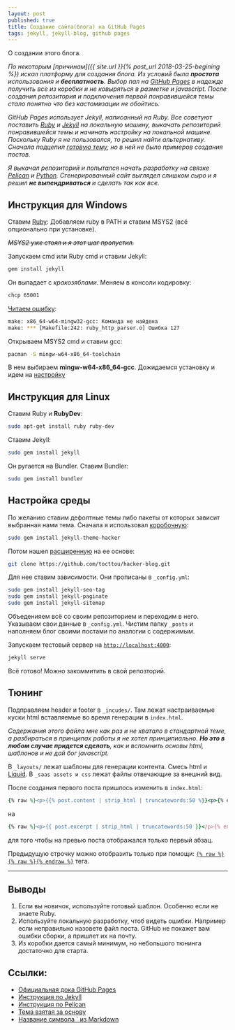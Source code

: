 ```yaml
---
layout: post
published: true
title: Создание сайта(блога) на GitHub Pages
tags: jekyll, jekyll-blog, github pages
---
```


О создании этого блога.

*По некоторым [причинам]({{ site.url }}{% post_url 2018-03-25-begining %}) искал платформу для создания блога. Из условий была **простота** использования и **бесплатность**. Выбор пал на [GitHub Pages](https://pages.github.com) в надежде получить все из коробки и не ковыряться в разметке и javascript. После создания репозитория и подключения первой понравившейся темы стало понятно что без кастомизации не обойтись.*

*GitHub Pages использует Jekyll, написанный на Ruby. Все советуют поставить [Ruby](https://www.ruby-lang.org/) и [Jekyll](https://jekyllrb.com) на локальную машину, выкачать репозиторий понравившейся темы и начинать настройку на локальной машине. Поскольку Ruby я не пользовался, то решил найти альтернативу. Сначала подцепил [готовую тему](https://guides.github.com/features/pages/#changes), но в ней не было примеров создания постов.*

*Я выкачал репозиторий и попытался начать разработку на связке [Pelican](https://blog.getpelican.com) и [Python](https://www.python.org). Сгенерированный сайт выглядел слишком сыро и я решил **не выпендриваться** и сделать так как все.*

## Инструкция для Windows

Ставим [Ruby](https://rubyinstaller.org/downloads/):
Добавляем ruby в PATH и ставим MSYS2 (всё опционально при установке).

*~~MSYS2 уже стоял и я этот шаг пропустил.~~*

Запускаем cmd или Ruby cmd и ставим Jekyll:

```bash
gem install jekyll
```

Он выпадает с *кракозяблами*. Меняем в консоли кодировку:

```bash
chcp 65001
```

[Читаем ошибку](https://github.com/orlp/dev-on-windows/wiki/Installing-GCC--&-MSYS2):
```bash
make: x86_64-w64-mingw32-gcc: Команда не найдена
make: *** [Makefile:242: ruby_http_parser.o] Ошибка 127
```

Открываем MSYS2 cmd и ставим gcc:
```bash
pacman -S mingw-w64-x86_64-toolchain
```

В нем выбираем **mingw-w64-x86_64-gcc**. Дожидаемся установку и идем на [настройку](#go)

<!-- 2 - MSYS2 system update -->

## Инструкция для Linux

Ставим Ruby и **RubyDev**:

```bash 
sudo apt-get install ruby ruby-dev
```

Ставим Jekyll:

```bash
sudo gem install jekyll
```

Он ругается на Bundler. Ставим Bundler:

```bash
sudo gem install bundler
```
<a name="go"></a>
## Настройка среды 

По желанию ставим дефолтные темы либо пакеты от которых зависит выбранная нами тема. Сначала я использовал [коробочную](https://github.com/pages-themes/hacker):
```bash
sudo gem install jekyll-theme-hacker
```

Потом нашел [расширенную](https://github.com/tocttou/hacker-blog) на ее основе:
```bash
git clone https://github.com/tocttou/hacker-blog.git
```

Для нее ставим зависимости. Они прописаны в `_config.yml`:
```bash
sudo gem install jekyll-seo-tag
sudo gem install jekyll-paginate
sudo gem install jekyll-sitemap
```

Объеденияем всё со своим репозиторием и переходим в него.
Указываем свои данные в `_config.yml`. Чистим папку `_posts` и наполняем блог своими постами по аналогии с содержимым.

Запускаем тестовый сервер на [`http://localhost:4000`](http://localhost:4000):
```bash
jekyll serve
```

Всё готово! Можно закоммитить в свой репозторий.

## Тюнинг

Подправляем header и footer в `_incudes/`. Там лежат настраиваемые куски html вставляемые во время генерации в `index.html`.

*Содержания этого файла мне как раз и не хватало в стандартной теме, а разбираться в принципах работы я не хотел принципиально. **Но это в любом случае придется сделать**, как и вспомнить основы html, шаблонов и не дай бог javascript.*

В `_layouts/` лежат шаблоны для генерации контента. Смесь html и [Liquid](https://shopify.github.io/liquid/).
В `_saas assets и css` лежат файлы отвечающие за внешний вид.

После создания первого поста пришлось изменить в `index.html`:
```ruby
{% raw %}<p>{{% post.content | strip_html | truncatewords:50 %}}<p>{% endraw %}
```
на
```ruby
{% raw %}<p>{{ post.excerpt | strip_html | truncatewords:50 }}</p>{% endraw %}
```
для того чтобы на превью поста отображался только первый абзац.

Предыдущую строчку можно отобразить только при помощи:
[```{% raw %}{% raw %}{% endraw %}```](https://stackoverflow.com/questions/20568396/how-to-use-jekyll-code-in-inline-code-highlighting) тега.

-----
## Выводы

1. Если вы новичок, используйте готовый шаблон. Особенно если не знаете Ruby.
2. Используйте локальную разработку, чтоб видеть ошибки. Например если неправильно назовете файл поста. GitHub не покажет вам ошибки сборки, а пришлет их на почту.
3. Из коробки дается самый минимум, но небольшого тюнинга достаточно для старта.

## Ссылки:

* [Официальная дока GitHub Pages](https://guides.github.com/features/pages/)
* [Инструкция по Jekyll](http://alexprivalov.org/setup-blog-on-github/)
* [Инструкция по Pelican](https://eax.me/pelican/)
* [Тема взятая за основу](https://github.com/tocttou/hacker-blog)
* [Название символа ` из Markdown](https://ru.wikipedia.org/wiki/Гравис)
